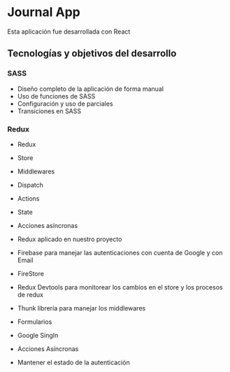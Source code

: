 # Journal App
Esta aplicación fue desarrollada con React
## Tecnologías y objetivos del desarrollo
### SASS
- Diseño completo de la aplicación de forma manual
- Uso de funciones de SASS
- Configuración y uso de parciales
- Transiciones en SASS
### Redux
- Redux
- Store
- Middlewares
- Dispatch
- Actions
- State
- Acciones asíncronas

- Redux aplicado en nuestro proyecto
- Firebase para manejar las autenticaciones con cuenta de Google y con Email
- FireStore
- Redux Devtools para monitorear los cambios en el store y los procesos de redux
- Thunk librería para manejar los middlewares
- Formularios
- Google SingIn
- Acciones Asíncronas
- Mantener el estado de la autenticación
